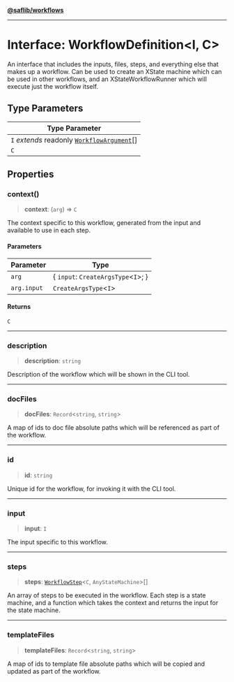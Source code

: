 [**@saflib/workflows**](../index.md)

***

# Interface: WorkflowDefinition\<I, C\>

An interface that includes the inputs, files, steps, and everything else that makes up a workflow. Can be used to create an XState machine which can be used in other workflows, and an XStateWorkflowRunner which will execute just the workflow itself.

## Type Parameters

| Type Parameter |
| ------ |
| `I` *extends* readonly [`WorkflowArgument`](WorkflowArgument.md)[] |
| `C` |

## Properties

### context()

> **context**: (`arg`) => `C`

The context specific to this workflow, generated from the input and available to use in each step.

#### Parameters

| Parameter | Type |
| ------ | ------ |
| `arg` | \{ `input`: `CreateArgsType`\<`I`\>; \} |
| `arg.input` | `CreateArgsType`\<`I`\> |

#### Returns

`C`

***

### description

> **description**: `string`

Description of the workflow which will be shown in the CLI tool.

***

### docFiles

> **docFiles**: `Record`\<`string`, `string`\>

A map of ids to doc file absolute paths which will be referenced as part of the workflow.

***

### id

> **id**: `string`

Unique id for the workflow, for invoking it with the CLI tool.

***

### input

> **input**: `I`

The input specific to this workflow.

***

### steps

> **steps**: [`WorkflowStep`](../type-aliases/WorkflowStep.md)\<`C`, `AnyStateMachine`\>[]

An array of steps to be executed in the workflow. Each step is a state machine, and a function which takes the context and returns the input for the state machine.

***

### templateFiles

> **templateFiles**: `Record`\<`string`, `string`\>

A map of ids to template file absolute paths which will be copied and updated as part of the workflow.
